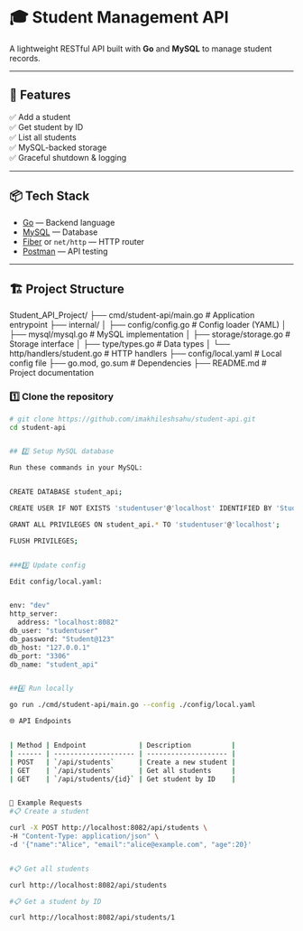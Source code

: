 # 🎓 Student Management API

A lightweight RESTful API built with **Go** and **MySQL** to manage student records.

---

## 🚀 Features
✅ Add a student  
✅ Get student by ID  
✅ List all students  
✅ MySQL-backed storage  
✅ Graceful shutdown & logging  

---

## 📦 Tech Stack
- [Go](https://golang.org/) — Backend language
- [MySQL](https://www.mysql.com/) — Database
- [Fiber](https://gofiber.io/) or `net/http` — HTTP router
- [Postman](https://www.postman.com/) — API testing

---

## 🏗️ Project Structure
Student_API_Project/
├── cmd/student-api/main.go # Application entrypoint
├── internal/
│ ├── config/config.go # Config loader (YAML)
│ ├── mysql/mysql.go # MySQL implementation
│ ├── storage/storage.go # Storage interface
│ ├── type/types.go # Data types
│ └── http/handlers/student.go # HTTP handlers
├── config/local.yaml # Local config file
├── go.mod, go.sum # Dependencies
├── README.md # Project documentation

### 1️⃣ Clone the repository
```bash
# git clone https://github.com/imakhileshsahu/student-api.git
cd student-api


## 2️⃣ Setup MySQL database

Run these commands in your MySQL:


CREATE DATABASE student_api;

CREATE USER IF NOT EXISTS 'studentuser'@'localhost' IDENTIFIED BY 'Student@123';

GRANT ALL PRIVILEGES ON student_api.* TO 'studentuser'@'localhost';

FLUSH PRIVILEGES;


###3️⃣ Update config

Edit config/local.yaml:


env: "dev"
http_server:
  address: "localhost:8082"
db_user: "studentuser"
db_password: "Student@123"
db_host: "127.0.0.1"
db_port: "3306"
db_name: "student_api"


##4️⃣ Run locally

go run ./cmd/student-api/main.go --config ./config/local.yaml

🌐 API Endpoints


| Method | Endpoint             | Description          |
| ------ | -------------------- | -------------------- |
| POST   | `/api/students`      | Create a new student |
| GET    | `/api/students`      | Get all students     |
| GET    | `/api/students/{id}` | Get student by ID    |


🧪 Example Requests
#📋 Create a student

curl -X POST http://localhost:8082/api/students \
-H "Content-Type: application/json" \
-d '{"name":"Alice", "email":"alice@example.com", "age":20}'


#📋 Get all students

curl http://localhost:8082/api/students

#📋 Get a student by ID

curl http://localhost:8082/api/students/1





















